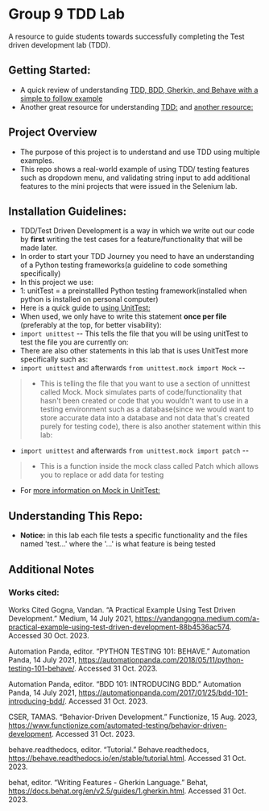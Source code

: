 # Group 9 TDD Lab
A resource to guide students towards successfully completing the Test driven development lab (TDD).
## Getting Started:
- A quick review of understanding [TDD, BDD, Gherkin, and Behave with a simple to follow example](Understanding_TDD_&_BDD.docx)
- Another great resource for understanding [TDD:](https://www.youtube.com/watch?v=ibVSPVz2LAA) and [another resource:](https://www.youtube.com/watch?v=B1j6k2j2eJg)
## Project Overview
-  The purpose of this project is to understand and use TDD using multiple examples.
- This repo shows a real-world example of using TDD/ testing features such as dropdown menu, and validating string input to add additional features to the mini projects that were issued in the Selenium lab.
## Installation Guidelines:
- TDD/Test Driven Development is a way in which we write out our code by **first** writing the test cases for a feature/functionality that will be made later.
- In order to start your TDD Journey you need to have an understanding of a Python testing frameworks(a guideline to code something specifically)
- In this project we use:
- 1: unitTest = a preinstallled Python testing framework(installed when python is installed on personal computer)
- Here is a quick guide to [using UnitTest:](https://www.youtube.com/watch?v=YbpKMIUjvK8)
- When used, we only have to write this statement **once per file** (preferably at the top, for better visability):
-  `import unittest`  -- This tells the file that you will be using unitTest to test the file you are currently on:
-  There are also other statements in this lab that is uses UnitTest more specifically such as:
-  `import unittest` and afterwards  `from unittest.mock import Mock` --
>-  This is telling the file that you want to use a section of unnittest called Mock. Mock simulates parts of code/functionality that hasn't been created or code that you wouldn't want to use in a testing environment such as a database(since we would want to store accurate data into a database and not data that's created purely for testing code), there is also another statement within this lab:
-  `import unittest` and afterwards `from unittest.mock import patch` --
>-  This is a function inside the mock class called Patch which allows you to replace or add data for testing
-  For [more information on Mock in UnitTest:](https://docs.python.org/3/library/unittest.mock.html)
## Understanding This Repo:
- **Notice:** in this lab each file tests a specific functionality and the files named 'test...' where the '...' is what feature is being tested
## Additional Notes
 ### Works cited:
 Works Cited
Gogna, Vandan. “A Practical Example Using Test Driven Development.” Medium, 14 July 2021, https://vandangogna.medium.com/a-practical-example-using-test-driven-development-88b4536ac574.
Accessed 30 Oct. 2023.

Automation Panda, editor. “PYTHON TESTING 101: BEHAVE.” Automation Panda, 14 July 2021, https://automationpanda.com/2018/05/11/python-testing-101-behave/. Accessed 31 Oct. 2023.

Automation Panda, editor. “BDD 101: INTRODUCING BDD.” Automation Panda, 14 July 2021, https://automationpanda.com/2017/01/25/bdd-101-introducing-bdd/. Accessed 31 Oct. 2023.

CSER, TAMAS. “Behavior-Driven Development.” Functionize, 15 Aug. 2023, https://www.functionize.com/automated-testing/behavior-driven-development. Accessed 31 Oct. 2023.

behave.readthedocs, editor. “Tutorial.” Behave.readthedocs, https://behave.readthedocs.io/en/stable/tutorial.html. Accessed 31 Oct. 2023.

behat, editor. “Writing Features - Gherkin Language.” Behat, https://docs.behat.org/en/v2.5/guides/1.gherkin.html. Accessed 31 Oct. 2023.

